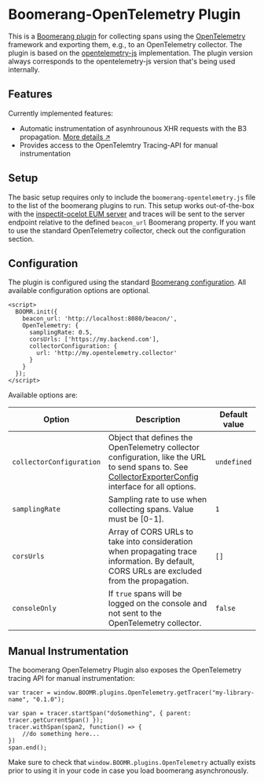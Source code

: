 # Boomerang-OpenTelemetry Plugin

This is a [Boomerang plugin](https://github.com/akamai/boomerang) for collecting spans using the [OpenTelemetry](https://opentelemetry.io/) framework and exporting them, e.g., to an OpenTelemetry collector.
The plugin is based on the [opentelemetry-js](https://github.com/open-telemetry/opentelemetry-js) implementation.
The plugin version always corresponds to the opentelemetry-js version that's being used internally.

## Features

Currently implemented features:

* Automatic instrumentation of asynhrounous XHR requests with the B3 propagation. [More details ↗](https://github.com/open-telemetry/opentelemetry-js/tree/master/packages/opentelemetry-plugin-xml-http-request)
* Provides access to the OpenTelemtry Tracing-API for manual instrumentation

## Setup

The basic setup requires only to include the `boomerang-opentelemetry.js` file to the list of the boomerang plugins to run.
This setup works out-of-the-box with the  [inspectit-ocelot EUM server](https://github.com/inspectIT/inspectit-ocelot/tree/master/components/inspectit-ocelot-eum-server) and traces will be sent to the server endpoint relative to the defined `beacon_url` Boomerang property.
If you want to use the standard OpenTelemetry collector, check out the configuration section.

## Configuration

The plugin is configured using the standard [Boomerang configuration](https://developer.akamai.com/tools/boomerang/docs/index.html).
All available configuration options are optional.

```
<script>
  BOOMR.init({
    beacon_url: 'http://localhost:8080/beacon/',
    OpenTelemetry: {
      samplingRate: 0.5,
      corsUrls: ['https://my.backend.com'],
      collectorConfiguration: {
        url: 'http://my.opentelemetry.collector'
      }
    }
  });
</script>

```
Available options are:

| Option | Description | Default value |
|---|---|---|
| `collectorConfiguration` | Object that defines the OpenTelemetry collector configuration, like the URL to send spans to. See [CollectorExporterConfig](https://github.com/open-telemetry/opentelemetry-js/blob/master/packages/opentelemetry-exporter-collector/src/CollectorExporter.ts) interface for all options. | `undefined` |
| `samplingRate` | Sampling rate to use when collecting spans. Value must be [0-1]. | `1` |
| `corsUrls` | Array of CORS URLs to take into consideration when propagating trace information. By default, CORS URLs are excluded from the propagation. | `[]` |
| `consoleOnly` | If `true` spans will be logged on the console and not sent to the OpenTelemetry collector. | `false` |

## Manual Instrumentation

The boomerang OpenTelemetry Plugin also exposes the OpenTelemetry tracing API for manual instrumentation:

```
var tracer = window.BOOMR.plugins.OpenTelemetry.getTracer("my-library-name", "0.1.0");

var span = tracer.startSpan("doSomething", { parent: tracer.getCurrentSpan() });
tracer.withSpan(span2, function() => {
    //do something here...
})
span.end();
```

Make sure to check that `window.BOOMR.plugins.OpenTelemetry` actually exists prior to using it in your code in case you load boomerang asynchronously.
